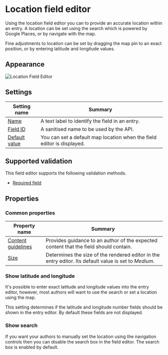 # Location field editor
Using the location field editor you can to provide an accurate location within an entry. A location can be set using the search which is powered by Google Places, or by navigate with the map.

Fine adjustments to location can be set by dragging the map pin to an exact position, or by entering latitude and longitude values.

## Appearance
![Location Field Editor](/images/field-editor-location.png)

## Settings
| Setting name | Summary|
| ---| --- |
| [Name](/content-types/field-editors/field-settings.md#name) | A text label to identify the field in an entry.|
| [Field ID](/content-types/field-editors/field-settings.md#field-id) | A sanitised name to be used by the API. |
| [Default value](/content-types/field-editors/field-settings.md#default-value) | You can set a default map location when the field editor is displayed. |

## Supported validation
This field editor supports the following validation methods.

- [Required field](/content-types/validation/required-validation.md)

## Properties
### Common properties
| Property name | Summary|
| ---| --- |
| [Content guidelines](/content-types/field-editors/field-properties.md#content-guidelines) |  Provides guidance to an author of the expected content that the field should contain. |
| [Size](/content-types/field-editors/field-properties.md#editor-size) | Determines the size of the rendered editor in the entry editor. Its default value is set to *Medium*. |

### Show latitude and longitude
It's possible to enter exact latitude and longitude values into the entry editor, however, most authors will want to use the search or set a location using the map.

This setting determines if the latitude and longitude number fields should be shown in the entry editor. By default these fields are not displayed.

### Show search
If you want your authors to manually set the location using the navigation controls then you can disable the search box in the field editor. The search box is enabled by default.
